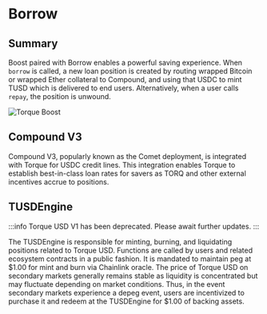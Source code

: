 # Borrow

## Summary

Boost paired with Borrow enables a powerful saving experience. When `borrow` is called, a new loan position is created by routing wrapped Bitcoin or wrapped Ether collateral to Compound, and using that USDC to mint TUSD which is delivered to end users. Alternatively, when a user calls `repay`, the position is unwound.

![Torque Boost](/gitbook/assets/borrow-system.png)

## Compound V3

Compound V3, popularly known as the Comet deployment, is integrated with Torque for USDC credit lines. This integration enables Torque to establish best-in-class loan rates for savers as TORQ and other external incentives accrue to positions.

## TUSDEngine
:::info
Torque USD V1 has been deprecated. Please await further updates.
:::

The TUSDEngine is responsible for minting, burning, and liquidating positions related to Torque USD. Functions are called by users and related ecosystem contracts in a public fashion. It is mandated to maintain peg at $1.00 for mint and burn via Chainlink oracle. The price of Torque USD on secondary markets generally remains stable as liquidity is concentrated but may fluctuate depending on market conditions. Thus, in the event secondary markets experience a depeg event, users are incentivized to purchase it and redeem at the TUSDEngine for $1.00 of backing assets.